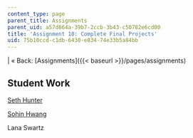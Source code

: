 ```yaml
---
content_type: page
parent_title: Assignments
parent_uid: a57d864a-39b7-2ccb-3b43-c50782e6cd00
title: 'Assignment 10: Complete Final Projects'
uid: 75b10ccd-c1db-6430-e834-74e33b5a84bb
---
```


| « Back: [Assignments]({{< baseurl >}}/pages/assignments) 

Student Work
------------

[Seth Hunter](http://designingsociablemedia.blogspot.com/2008/05/gestural-voting-system-public-interface.html)

[Sohin Hwang](http://dsm2008.blogspot.com/2008/05/final-presentation.html)

Lana Swartz